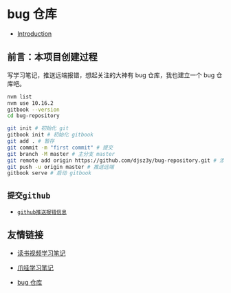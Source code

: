 # bug 仓库

- [Introduction](README.md)

## 前言：本项目创建过程

写学习笔记，推送远端报错，想起关注的大神有 bug 仓库，我也建立一个 bug 仓库吧。

```bash
nvm list
nvm use 10.16.2
gitbook --version
cd bug-repository

git init # 初始化 git
gitbook init # 初始化 gitbook
git add . # 暂存
git commit -m "first commit" # 提交
git branch -M master # 主分支 master
git remote add origin https://github.com/djsz3y/bug-repository.git # 添加远端仓库地址
git push -u origin master # 推送远端
gitbook serve # 启动 gitbook
```

## `提交github`

- [`github推送报错信息`](提交github/github推送报错信息.md)

## 友情链接

- [读书视频学习笔记](https://github.com/djsz3y/learning-notes)

- [爪哇学习笔记](https://github.com/djsz3y/zhaowa-study-notes)

- [bug 仓库](https://github.com/djsz3y/bug-repository)